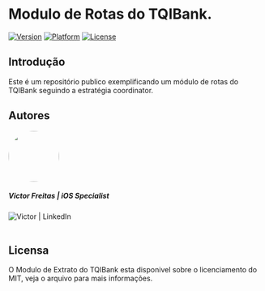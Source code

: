 
# Modulo de Rotas do TQIBank.

[![Version](https://img.shields.io/badge/pod-v1.0.0-blue)](https://github.com/vafreitas/ios-mod-coordinator)
[![Platform](https://img.shields.io/badge/platform-ios-lightgrey)](https://github.com/vafreitas/ios-mod-coordinator)
[![License](https://img.shields.io/badge/license-MIT-blueviolet)](https://github.com/vafreitas/ios-mod-coordinator)

## Introdução

Este é um repositório publico exemplificando um módulo de rotas do TQIBank seguindo a estratégia coordinator.

## Autores

<img src="https://avatars.githubusercontent.com/u/33930810?s=400&u=de2cb07d58b8c7948bac1654a66bd54e6999a2a1&v=4" style="border: none; border-radius:50%" width="100" height="100">
<h5>Victor Freitas | iOS Specialist</h5>
<a href="https://linkedin.com/in/victor-freitas-84bb37124/"><img align="left" alt="Victor | LinkedIn" src="https://img.shields.io/badge/LinkedIn-0077B5?style=for-the-badge&logo=linkedin&logoColor=white" /></a>
<br><br>

## Licensa

O Modulo de Extrato do TQIBank esta disponivel sobre o licenciamento do MIT, veja o arquivo para mais informações.

